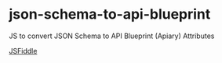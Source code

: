 # json-schema-to-api-blueprint
JS to convert JSON Schema to API Blueprint (Apiary) Attributes

[JSFiddle](https://jsfiddle.net/vwfpqbnr/18/)
